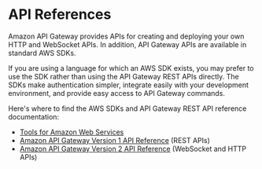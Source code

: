 # API References<a name="api-ref"></a>

Amazon API Gateway provides APIs for creating and deploying your own HTTP and WebSocket APIs\. In addition, API Gateway APIs are available in standard AWS SDKs\.

If you are using a language for which an AWS SDK exists, you may prefer to use the SDK rather than using the API Gateway REST APIs directly\. The SDKs make authentication simpler, integrate easily with your development environment, and provide easy access to API Gateway commands\.

Here's where to find the AWS SDKs and API Gateway REST API reference documentation:
+ [Tools for Amazon Web Services](https://aws.amazon.com/tools/)
+ [Amazon API Gateway Version 1 API Reference](https://docs.aws.amazon.com/apigateway/api-reference/) \(REST APIs\) 
+ [Amazon API Gateway Version 2 API Reference](https://docs.aws.amazon.com/apigatewayv2/latest/api-reference/api-reference.html) \(WebSocket and HTTP APIs\)